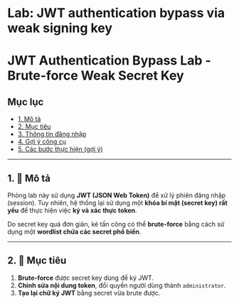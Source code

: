 # Lab: JWT authentication bypass via weak signing key

# JWT Authentication Bypass Lab - Brute-force Weak Secret Key

## Mục lục
- [1. Mô tả](#1-🧾-mô-tả)
- [2. Mục tiêu](#2-🎯-mục-tiêu)
- [3. Thông tin đăng nhập](#3-🔐-thông-tin-đăng-nhập)
- [4. Gợi ý công cụ](#4-🧰-gợi-ý-công-cụ)
- [5. Các bước thực hiện (gợi ý)](#5-📌-các-bước-thực-hiện-gợi-ý)

---

## 1. 🧾 Mô tả

Phòng lab này sử dụng **JWT (JSON Web Token)** để xử lý phiên đăng nhập (session). Tuy nhiên, hệ thống lại sử dụng một **khóa bí mật (secret key) rất yếu** để thực hiện việc **ký và xác thực token**.

Do secret key quá đơn giản, kẻ tấn công có thể **brute-force** bằng cách sử dụng một **wordlist chứa các secret phổ biến**.

---

## 2. 🎯 Mục tiêu

1. **Brute-force** được secret key dùng để ký JWT.
2. **Chỉnh sửa nội dung token**, đổi quyền người dùng thành `administrator`.
3. **Tạo lại chữ ký JWT** bằng secret vừa brute được.
